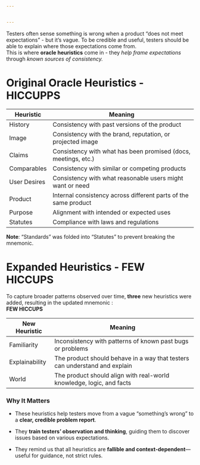```yaml
---


---
```


<p>Testers often sense something is wrong when a product “does not meet expectations” - but it’s vague. To be credible and useful, testers should be able to explain where those expectations come from.<br>
This is where <strong>oracle heuristics</strong> come in - they <em>help frame expectations</em> through <em>known sources of consistency.</em></p>
<h1 id="original-oracle-heuristics---hiccupps">Original Oracle Heuristics - HICCUPPS</h1>

<table>
<thead>
<tr>
<th>Heuristic</th>
<th>Meaning</th>
</tr>
</thead>
<tbody>
<tr>
<td>History</td>
<td>Consistency with past versions of the product</td>
</tr>
<tr>
<td>Image</td>
<td>Consistency with the brand, reputation, or projected image</td>
</tr>
<tr>
<td>Claims</td>
<td>Consistency with what has been promised (docs, meetings, etc.)</td>
</tr>
<tr>
<td>Comparables</td>
<td>Consistency with similar or competing products</td>
</tr>
<tr>
<td>User Desires</td>
<td>Consistency with what reasonable users might want or need</td>
</tr>
<tr>
<td>Product</td>
<td>Internal consistency across different parts of the same product</td>
</tr>
<tr>
<td>Purpose</td>
<td>Alignment with intended or expected uses</td>
</tr>
<tr>
<td>Statutes</td>
<td>Compliance with laws and regulations</td>
</tr>
</tbody>
</table><p><strong>Note</strong>: “Standards” was folded into “Statutes” to prevent breaking the mnemonic.</p>
<h1 id="expanded-heuristics---few-hiccups">Expanded Heuristics - FEW HICCUPS</h1>
<p>To capture broader patterns observed over time, <strong>three</strong> new heuristics were added, resulting in the updated mnemonic :<br>
<strong>FEW HICCUPS</strong></p>

<table>
<thead>
<tr>
<th>New Heuristic</th>
<th>Meaning</th>
</tr>
</thead>
<tbody>
<tr>
<td>Familiarity</td>
<td>Inconsistency with patterns of known past bugs or problems</td>
</tr>
<tr>
<td>Explainability</td>
<td>The product should behave in a way that testers can understand and explain</td>
</tr>
<tr>
<td>World</td>
<td>The product should align with real-world knowledge, logic, and facts</td>
</tr>
</tbody>
</table><h3 id="why-it-matters"><strong>Why It Matters</strong></h3>
<ul>
<li>
<p>These heuristics help testers move from a vague “something’s wrong” to a <strong>clear, credible problem report</strong>.</p>
</li>
<li>
<p>They <strong>train testers’ observation and thinking</strong>, guiding them to discover issues based on various expectations.</p>
</li>
<li>
<p>They remind us that all heuristics are <strong>fallible and context-dependent</strong>—useful for guidance, not strict rules.</p>
</li>
</ul>

